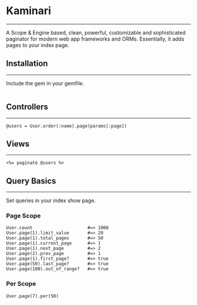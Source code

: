 # Kaminari 
------------------------------------------------------------------------------
A Scope & Engine based, clean, powerful, customizable and sophisticated paginator for modern web app frameworks and ORMs. Essentially, it adds pages to your index page. 

## Installation
------------------------------------------------------------------------------
Include the gem in your gemfile.
```gem 'kaminari'
```

## Controllers
-------------------------------------------------------------------------------
```
@users = User.order(:name).page(params[:page])
```

## Views
-------------------------------------------------------------------------------
```
<%= paginate @users %>
```

## Query Basics
-------------------------------------------------------------------------------

Set queries in your index show page. 

### Page Scope
```
User.count                     #=> 1000
User.page(1).limit_value       #=> 20
User.page(1).total_pages       #=> 50
User.page(1).current_page      #=> 1
User.page(1).next_page         #=> 2
User.page(2).prev_page         #=> 1
User.page(1).first_page?       #=> true
User.page(50).last_page?       #=> true
User.page(100).out_of_range?   #=> true
```

### Per Scope
```
User.page(7).per(50)
```
